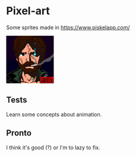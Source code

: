 # Pixel-art

Some sprites made in https://www.piskelapp.com/

<img src="./assets/arthur_camadasjuntas.gif" />

## Tests

Learn some concepts about animation.

## Pronto

I think it's good (?) or I'm to lazy to fix.
